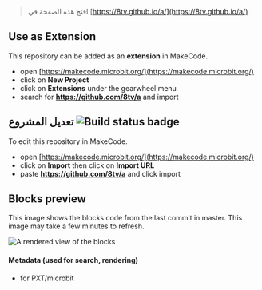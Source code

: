 
> افتح هذه الصفحة في [https://8tv.github.io/a/](https://8tv.github.io/a/)

## Use as Extension

This repository can be added as an **extension** in MakeCode.

* open [https://makecode.microbit.org/](https://makecode.microbit.org/)
* click on **New Project**
* click on **Extensions** under the gearwheel menu
* search for **https://github.com/8tv/a** and import

## تعديل المشروع ![Build status badge](https://github.com/8tv/a/workflows/MakeCode/badge.svg)

To edit this repository in MakeCode.

* open [https://makecode.microbit.org/](https://makecode.microbit.org/)
* click on **Import** then click on **Import URL**
* paste **https://github.com/8tv/a** and click import

## Blocks preview

This image shows the blocks code from the last commit in master.
This image may take a few minutes to refresh.

![A rendered view of the blocks](https://github.com/8tv/a/raw/master/.github/makecode/blocks.png)

#### Metadata (used for search, rendering)

* for PXT/microbit
<script src="https://makecode.com/gh-pages-embed.js"></script><script>makeCodeRender("{{ site.makecode.home_url }}", "{{ site.github.owner_name }}/{{ site.github.repository_name }}");</script>
